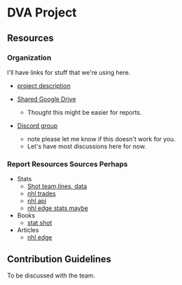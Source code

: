 # DVA Project

## Resources

### Organization

I'll have links for stuff that we're using here.

- [project description](https://docs.google.com/document/d/e/2PACX-1vThwMfiQ7of-0OjhZsqV3kR78CA8Ep12VknPNQjDjQiug6X3mVEIUHGtg5nTtcUWIwYZFby5ZWatKCm/pub)

- [Shared Google Drive](https://drive.google.com/drive/folders/1OrXGF1PI-5eWbbj2sR2GRrIatR_86SJk?usp=sharing)
  - Thought this might be easier for reports.

- [Discord group](https://discord.com/channels/@me/1325943794285416600)
  - note please let me know if this doesn't work for you.
  - Let's have most discussions here for now.

### Report Resources Sources Perhaps
- Stats
  - [Shot,team,lines, data](https://www.moneypuck.com/data.htm)
  - [nhl trades](https://www.nhltradetracker.com/)
  - [nhl api](https://gitlab.com/dword4/nhlapi/-/blob/master/stats-api.md)
  - [nhl edge stats maybe](https://github.com/coreyjs/nhl-api-py)
- Books
  - [stat shot](https://www.amazon.ca/Hockey-Abstract-Presents-Stat-Shot/dp/177041309X)
- Articles
  - [nhl edge](https://puckovertheglass.substack.com/p/first-looks-at-the-new-team-nhl-edge)

## Contribution Guidelines

To be discussed with the team.
